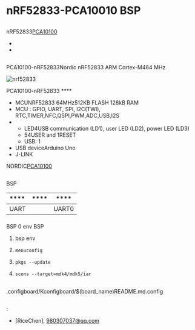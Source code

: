 # nRF52833-PCA10010 BSP

## 

nRF52833[PCA10100](https://www.nordicsemi.com/Products/Development-hardware/nRF52833-DK)


- 
- 

## 

PCA10100-nRF52833Nordic nRF52833 ARM Cortex-M464 MHz



![nrf52833](../docs/images/nrf52833.jpg)

PCA10100-nRF52833  **** 

- MCUNRF52833 64MHz512KB FLASH 128kB RAM
- MCU : GPIO, UART, SPI, I2C(TWI), RTC,TIMER,NFC,QSPI,PWM,ADC,USB,I2S
- 
  - LED4USB communication (LD1), user LED (LD2), power LED (LD3) 
  - 54USER and 1RESET 
  - USB:   1
- USB deviceArduino Uno 
-  J-LINK 

NORDIC[PCA10100](https://www.nordicsemi.com/Products/Development-hardware/nRF52833-DK)



## 

 BSP 

| **** | **** |        ****        |
| :----------- | :----------: | :--------------------: |
| UART         |          |         UART0          |



### 

 BSP  0  env  BSP 

1.  bsp  env 

2. `menuconfig`

3. `pkgs --update`

4. `scons --target=mdk4/mdk5/iar` 



## 

.configboard/Kconfigboard/$(board_name)README.md.config

## 

## 

:

-  [RiceChen], <980307037@qq.com>